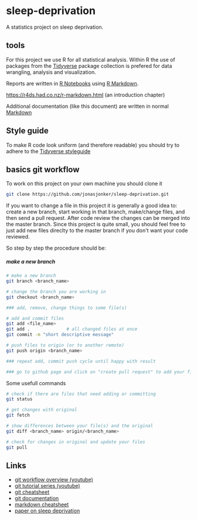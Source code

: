 # sleep-deprivation
A statistics project on sleep deprivation.

## tools
For this project we use R for all statistical analysis. Within R the use of packages from the [Tidyverse](https://www.tidyverse.org/) package collection is prefered for data wrangling, analysis and visualization.

Reports are written in [R Notebooks](https://rmarkdown.rstudio.com/lesson-10.html) using [R Markdown](https://rmarkdown.rstudio.com/lesson-1.html).

https://r4ds.had.co.nz/r-markdown.html (an introduction chapter)

Additional documentation (like this document) are written in normal [Markdown](https://guides.github.com/features/mastering-markdown/)

## Style guide
To make R code look uniform (and therefore readable) you should try to adhere to the [Tidyverse styleguide](https://style.tidyverse.org/)

## basics git workflow
To work on this project on your own machine you should clone it

```bash
git clone https://github.com/jonasjonker/sleep-deprivation.git
``` 

If you want to change a file in this project it is generally a good idea to: create a new branch, start working in that branch, make/change files, and then send a pull request. After code review the changes can be merged into the master branch. Since this project is quite small, you should feel free to just add new files direclty to the master branch if you don't want your code reviewed. 

So step by step the procedure should be:

##### make a new branch
```bash
# make a new branch
git branch <branch_name>

# change the branch you are working in
git checkout <branch_name>

### add, remove, change things to some file(s)

# add and commit files
git add <file_name>
git add .              # all changed files at once
git commit -m "short descriptive message"

# push files to origin (or to another remote)
git push origin <branch_name>

### repeat add, commit push cycle until happy with result

### go to github page and click on "create pull request" to add your files to the master branch.
```

Some usefull commands
```bash
# check if there are files that need adding or committing
git status

# get changes with original
git fetch

# show differences between your file(s) and the original
git diff <branch_name> origin/<branch_name>

# check for changes in original and update your files
git pull
```


## Links
- [git workflow overview (youtube)](https://www.youtube.com/watch?v=8UguQzmswC4)
- [git tutorial series (youtube)](https://www.youtube.com/watch?v=BCQHnlnPusY)
- [git cheatsheet](https://github.github.com/training-kit/downloads/github-git-cheat-sheet.pdf)
- [git documentation](https://git-scm.com/book/en/v2/Git-Basics-Getting-a-Git-Repository)
- [markdown cheatsheet](https://guides.github.com/features/mastering-markdown/)
- [paper on sleep deprivation](https://onlinelibrary.wiley.com/doi/epdf/10.1046/j.1365-2869.2003.00337.x)
